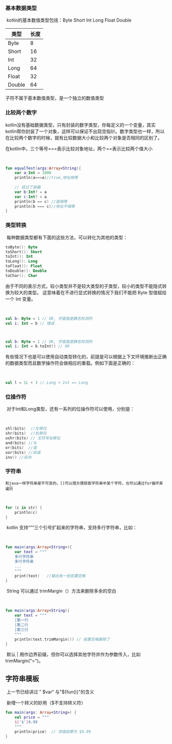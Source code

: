 ### 基本数据类型

​	kotlin的基本数值类型包括：Byte Short Int Long Float Double

| 类型   | 长度 |
| ------ | ---- |
| Byte   | 8    |
| Short  | 16   |
| Int    | 32   |
| Long   | 64   |
| Float  | 32   |
| Double | 64   |

子符不属于基本数值类型，是一个独立的数值类型



### 比较两个数字

​	kotlin没有基础数据类型，只有封装的数字类型，你每定义的一个变量，其实kotlin帮你封装了一个对象，这样可以保证不出现空指针。数字类型也一样，所以在比较两个数字的时候，就有比较数据大小和比较两个对象是否相同的区别了。

​	在kotlin中，三个等号===表示比较对象地址，两个==表示比较两个值大小

​    

```kotlin
fun equalTest(args:Array<String){
    var a:Int = 1000
    println(a===a)//true,地址相等
    
    // 经过了装箱
    var b:Int? = a
    var c:Int? = a
    println(b == c) //值相等
    println(b === c)//地址不相等
}
```

### 类型转换

​	每种数据类型都有下面的这些方法，可以转化为其他的类型：

```kotlin
toByte(): Byte
toShort(): Short
toInt(): Int
toLong(): Long
toFloat(): Float
toDouble(): Double
toChar(): Char
```

​	由于不同的表示方式，较小类型并不是较大类型的子类型，较小的类型不能隐式转换为较大的类型。 这意味着在不进行显式转换的情况下我们不能把 Byte 型值赋给一个 Int 变量。

​	

```kotlin
val b: Byte = 1 // OK, 字面值是静态检测的
val i: Int = b // 错误



val b: Byte = 1 // OK, 字面值是静态检测的
val i: Int = b.toInt() // OK
```

​	有些情况下也是可以使用自动类型转化的，前提是可以根据上下文环境推断出正确的数据类型而且数学操作符会做相应的重载。例如下面是正确的：

​	

```kotlin
val l = 1L + 3 // Long + Int => Long
```



### 位操作符

​	对于Int和Long类型，还有一系列的位操作符可以使用，分别是：

​	

```kotlin
shl(bits)  //左移位
shr(bits)  //右移位
ushr(bits) // 无符号右移位
and(bits) //与
or(bits)  //或
xor(bits) //异或
inv() //反向

```

### 字符串

 	和java一样字符串是不可变的。[]可以很方便获取字符串中某个字符，也可以通过for循环来遍历

​	 

```kotlin
for (c in str) {
    println(c)
}
```

​	kotlin 支持“”“三个引号扩起来的字符串，支持多行字符串，比如：

​	

```kotlin
fun main(args:Array<String>){
    var text = """
    多行字符串
    多行字符串
    ...
    """
    print(text)   //输出有一些前置空格
}
```

​	String 可以通过 trimMargin（）方法来删除多余的空白

​	

```kotlin
fun main(args:Array<String){
    var text = """
    |第一行
    |第二行
    |第三行
    """
    println(text.trimMargin()) // 前置空格删除了
}
```

​	默认 | 用作边界前缀，但你可以选择其他字符并作为参数传入，比如 trimMargin(">")。



## 字符串模板

​		上一节已经讲过 ” $var“ 与"${fun()}"的含义     

[kotlin第一节]: https://blog.csdn.net/qq_34097002/article/details/115715784

​		新增一个转义的妙用（$不支持转义符）

```kotlin
fun main(args: Array<String>) {
    val price = """
    ${'$'}9.99
    """
    println(price)  // 求值结果为 $9.99
}
```

